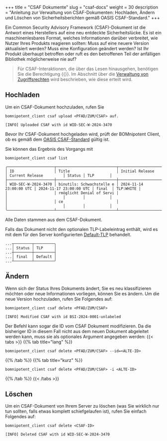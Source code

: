 +++
title = "CSAF Dokumente"
slug = "csaf-docs"
weight = 30
description = "Anleitung zur Verwaltung von CSAF-Dokumenten: Hochladen, Ändern und Löschen von Sicherheitsberichten gemäß OASIS CSAF-Standard."
+++

Ein Common Security Advisory Framework (CSAF)-Dokument ist die Antwort eines Herstellers auf eine neu entdeckte Sicherheitslücke. Es ist ein maschinenlesbares Format, welches Informationen darüber verbreitet, wie Nutzer Ihres Produkts reagieren sollten: Muss auf eine neuere Version aktualisiert werden? Muss eine Konfiguration geändert werden? Ist Ihr Produkt überhaupt betroffen oder ruft es den betroffenen Teil der anfälligen Bibliothek möglicherweise nie auf?

> Für CSAF-Interaktionen, die über das Lesen hinausgehen, benötigen Sie die Berechtigung {{<csaf-management-de>}}. Im Abschnitt über die [Verwaltung von Zugriffsrechten](/de/client/manager/access-management/) wird beschrieben, wie diese erteilt wird.

## Hochladen

Um ein CSAF-Dokument hochzuladen, rufen Sie
```
bomnipotent_client csaf upload <PFAD/ZUM/CSAF> auf.
```

``` {wrap="false" title="Ausgabe"}
[INFO] Uploaded CSAF with id WID-SEC-W-2024-3470
```

Bevor Ihr CSAF-Dokument hochgeladen wird, prüft der BOMnipotent Client, ob es gemäß dem [OASIS CSAF-Standard](https://docs.oasis-open.org/csaf/csaf/v2.0/os/csaf-v2.0-os.html#61-mandatory-tests) gültig ist.

Sie können das Ergebnis des Vorgangs mit
```
bomnipotent_client csaf list
```
``` {wrap="false" title="Ausgabe"}
╭─────────────────────┬───────────────────────────┬─────────────────────────┬─────────────────────────┬────────┬───────────╮
│ ID                  │ Title                     │ Initial Release         │ Current Release         │ Status │ TLP       │
├─────────────────────┼───────────────────────────┼─────────────────────────┼─────────────────────────┼────────┼───────────┤
│ WID-SEC-W-2024-3470 │ binutils: Schwachstelle e │ 2024-11-14 23:00:00 UTC │ 2024-11-17 23:00:00 UTC │ final  │ TLP:WHITE │
│                     │ rmöglicht Denial of Servi │                         │                         │        │           │
│                     │ ce                        │                         │                         │        │           │
╰─────────────────────┴───────────────────────────┴─────────────────────────┴─────────────────────────┴────────┴───────────╯
```

Alle Daten stammen aus dem CSAF-Dokument.

Falls das Dokument nicht den optionalen TLP-Labeleintrag enthält, wird es mit dem für den Server konfigurierten [Default-TLP](/de/server/configuration/optional/tlp-config/) behandelt.


``` {wrap="false" title="Ausgabe"}
...┬────────┬─────────╮
...│ Status │ TLP     │
...┼────────┼─────────┤
...│ final  │ Default │
...┴────────┴─────────╯
```

## Ändern

Wenn sich der Status Ihres Dokuments ändert, Sie es neu klassifizieren möchten oder neue Informationen vorliegen, können Sie es ändern. Um die neue Version hochzuladen, rufen Sie Folgendes auf:

```
bomnipotent_client csaf delete <PFAD/ZUM/CSAF>
```
``` {wrap="false" title="Ausgabe"}
[INFO] Modified CSAF with id BSI-2024-0001-unlabeled
```

Der Befehl kann sogar die ID vom CSAF Dokument modifizieren. Da die bisheriger ID in diesem Fall nicht aus dem neuen Dokument abgeleitet werden kann, muss sie als optionales Argument angegeben werden:
{{< tabs >}}
{{% tab title="lang" %}}
```
bomnipotent_client csaf delete <PFAD/ZUM/CSAF> --id=<ALTE-ID>
```
{{% /tab %}}
{{% tab title="kurz" %}}
```
bomnipotent_client csaf delete <PFAD/ZUM/CSAF> -i <ALTE-ID>
```
{{% /tab %}}
{{< /tabs >}}

## Löschen

Um ein CSAF-Dokument von Ihrem Server zu löschen (was Sie wirklich nur tun sollten, falls etwas komplett schiefgelaufen ist), rufen Sie einfach Folgendes auf:
```
bomnipotent_client csaf delete <CSAF-ID>
```
``` {wrap="false" title="Ausgabe"}
[INFO] Deleted CSAF with id WID-SEC-W-2024-3470
```
